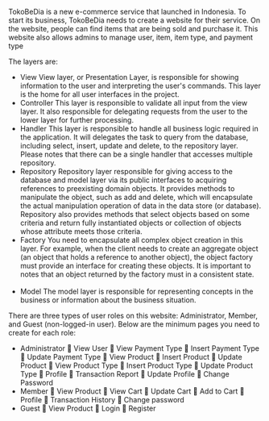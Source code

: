 TokoBeDia is a new e-commerce service that launched in Indonesia. To start its business, TokoBeDia needs to create a website for their service. On the website, people can find items that are being sold and purchase it. This website also allows admins to manage user, item, item type, and payment type

The layers are:
-	View
View layer, or Presentation Layer, is responsible for showing information to the user and interpreting the user's commands. This layer is the home for all user interfaces in the project.
-	Controller
This layer is responsible to validate all input from the view layer. It also responsible for delegating requests from the user to the lower layer for further processing.
-	Handler
This layer is responsible to handle all business logic required in the application. It will delegates the task to query from the database, including select, insert, update and delete, to the repository layer. Please notes that there can be a single handler that accesses multiple repository.  
-	Repository
Repository layer responsible for giving access to the database and model layer via its public interfaces to acquiring references to preexisting domain objects. It provides methods to manipulate the object, such as add and delete, which will encapsulate the actual manipulation operation of data in the data store (or database). Repository also provides methods that select objects based on some criteria and return fully instantiated objects or collection of objects whose attribute meets those criteria.
-	Factory
You need to encapsulate all complex object creation in this layer. For example, when the client needs to create an aggregate object (an object that holds a reference to another object), the object factory must provide an interface for creating these objects. It is important to notes that an object returned by the factory must in a consistent state.
 
-	Model
The model layer is responsible for representing concepts in the business or information about the business situation.


There are three types of user roles on this website: Administrator, Member, and Guest (non-logged-in user). Below are the minimum pages you need to create for each role:
-	Administrator
	View User
	View Payment Type
	Insert Payment Type
	Update Payment Type
	View Product
	Insert Product
	Update Product
	View Product Type
	Insert Product Type
	Update Product Type
	Profile
	Transaction Report
	Update Profile
	Change Password
-	Member
	View Product
	View Cart
	Update Cart
	Add to Cart
	Profile
	Transaction History
	Change password
-	Guest
	View Product
	Login
	Register
